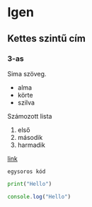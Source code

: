 # Igen
## Kettes szintű cím
### 3-as


Sima szöveg.

- alma
- körte
- szilva

Számozott lista
1. első
2. második
3. harmadik

[link](http://acsjszki.hu)

`egysoros kód`
```python
print("Hello")
```

```javascript
console.log("Hello")
```
